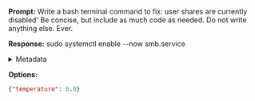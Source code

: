 **Prompt:**
Write a bash terminal command to fix: user shares are currently disabled'
 Be concise, but include as much code as needed. Do not write anything else. Ever.


**Response:**
sudo systemctl enable --now smb.service

<details><summary>Metadata</summary>

- Duration: 1723 ms
- Datetime: 2023-09-22T19:29:23.125671
- Model: gpt-3.5-turbo-0613

</details>

**Options:**
```json
{"temperature": 0.0}
```


